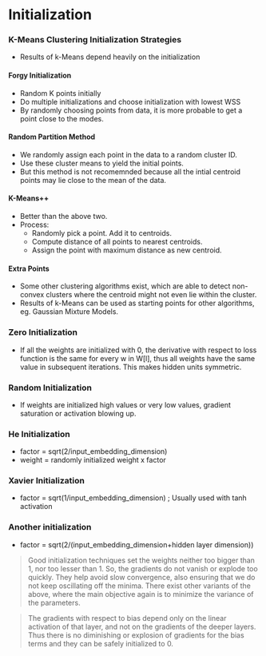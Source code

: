 # Initialization

### K-Means Clustering Initialization Strategies
* Results of k-Means depend heavily on the initialization
#### Forgy Initialization
* Random K points initially
* Do multiple initializations and choose initialization with lowest WSS
* By randomly choosing points from data, it is more probable to get a point close to the modes.

#### Random Partition Method
* We randomly assign each point in the data to a random cluster ID.
* Use these cluster means to yield the initial points. 
* But this method is not recomemnded because all the intial centroid points may lie close to the mean of the data.

#### K-Means++
* Better than the above two.
* Process:
  * Randomly pick a point. Add it to centroids.
  * Compute distance of all points to nearest centroids.
  * Assign the point with maximum distance as new centroid.

#### Extra Points
* Some other clustering algorithms exist, which are able to detect non-convex clusters where the centroid might not even lie within the cluster.
* Results of k-Means can be used as starting points for other algorithms, eg. Gaussian Mixture Models.

### Zero Initialization
* If all the weights are initialized with 0, the derivative with respect to loss function is the same for every w in W[l], thus all weights have the same value in subsequent iterations. This makes hidden units symmetric.

### Random Initialization
* If weights are initialized high values or very low values, gradient saturation or activation blowing up.

### He Initialization
* factor = sqrt(2/input_embedding_dimension)
* weight = randomly initialized weight x factor

### Xavier Initialization
* factor = sqrt(1/input_embedding_dimension) ; Usually used with tanh activation

### Another initialization 
* factor = sqrt(2/(input_embedding_dimension+hidden layer dimension))

> Good initialization techniques set the weights neither too bigger than 1, nor too lesser than 1. So, the gradients do not vanish or explode too quickly. They help avoid slow convergence, also ensuring that we do not keep oscillating off the minima. There exist other variants of the above, where the main objective again is to minimize the variance of the parameters.

> The gradients with respect to bias depend only on the linear activation of that layer, and not on the gradients of the deeper layers. Thus there is no diminishing or explosion of gradients for the bias terms and they can be safely initialized to 0.
